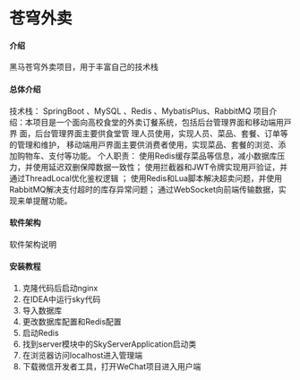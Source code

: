 # 苍穹外卖

#### 介绍
黑马苍穹外卖项目，用于丰富自己的技术栈

#### 总体介绍
技术栈： SpringBoot 、MySQL 、Redis 、MybatisPlus、RabbitMQ 
项⽬介绍：本项⽬是⼀个⾯向⾼校⻝堂的外卖订餐系统，包括后台管理界⾯和移动端⽤⼾界
⾯，后台管理界⾯主要供⻝堂管 理⼈员使⽤，实现⼈员、菜品、套餐、订单等的管理和维护，
移动端⽤⼾界⾯主要供消费者使⽤，实现菜品、套餐的浏览、添加购物⻋、⽀付等功能。
个⼈职责：
使⽤Redis缓存菜品等信息，减小数据库压⼒，并使⽤延迟双删保障数据⼀致性； 
使⽤拦截器和JWT令牌实现⽤⼾验证，并通过ThreadLocal优化鉴权逻辑 ；
使⽤Redis和Lua脚本解决超卖问题，并使⽤RabbitMQ解决⽀付超时的库存异常问题； 
通过WebSocket向前端传输数据，实现来单提醒功能。

#### 软件架构
软件架构说明

#### 安装教程

1. 克隆代码后启动nginx
2. 在IDEA中运行sky代码
3. 导入数据库
4. 更改数据库配置和Redis配置
5. 启动Redis
6. 找到server模块中的SkyServerApplication启动类
7. 在浏览器访问localhost进入管理端
8. 下载微信开发者工具，打开WeChat项目进入用户端

